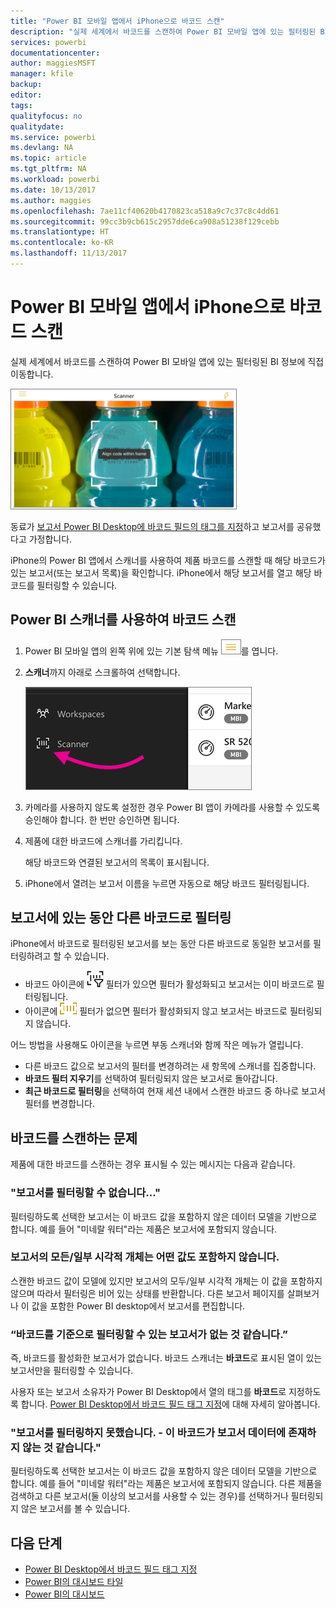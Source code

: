 ```yaml
---
title: "Power BI 모바일 앱에서 iPhone으로 바코드 스캔"
description: "실제 세계에서 바코드를 스캔하여 Power BI 모바일 앱에 있는 필터링된 BI 정보에 직접 이동합니다."
services: powerbi
documentationcenter: 
author: maggiesMSFT
manager: kfile
backup: 
editor: 
tags: 
qualityfocus: no
qualitydate: 
ms.service: powerbi
ms.devlang: NA
ms.topic: article
ms.tgt_pltfrm: NA
ms.workload: powerbi
ms.date: 10/13/2017
ms.author: maggies
ms.openlocfilehash: 7ae11cf40620b4170823ca518a9c7c37c8c4dd61
ms.sourcegitcommit: 99cc3b9cb615c2957dde6ca908a51238f129cebb
ms.translationtype: HT
ms.contentlocale: ko-KR
ms.lasthandoff: 11/13/2017
---
```

# <a name="scan-a-barcode-with-your-iphone-from-the-power-bi-mobile-app"></a>Power BI 모바일 앱에서 iPhone으로 바코드 스캔
실제 세계에서 바코드를 스캔하여 Power BI 모바일 앱에 있는 필터링된 BI 정보에 직접 이동합니다.

![](media/mobile-apps-scan-barcode-iphone/power-bi-barcode-scanner.png)

동료가 [보고서 Power BI Desktop에 바코드 필드의 태그를 지정](desktop-mobile-barcodes.md)하고 보고서를 공유했다고 가정합니다. 

iPhone의 Power BI 앱에서 스캐너를 사용하여 제품 바코드를 스캔할 때 해당 바코드가 있는 보고서(또는 보고서 목록)을 확인합니다. iPhone에서 해당 보고서를 열고 해당 바코드를 필터링할 수 있습니다.

## <a name="scan-a-barcode-with-the-power-bi-scanner"></a>Power BI 스캐너를 사용하여 바코드 스캔
1. Power BI 모바일 앱의 왼쪽 위에 있는 기본 탐색 메뉴 ![](media/mobile-apps-scan-barcode-iphone/pbi_iph_navmenu.png)를 엽니다. 
2. **스캐너**까지 아래로 스크롤하여 선택합니다. 
   
    ![](media/mobile-apps-scan-barcode-iphone/power-bi-scanner.png)
3. 카메라를 사용하지 않도록 설정한 경우 Power BI 앱이 카메라를 사용할 수 있도록 승인해야 합니다. 한 번만 승인하면 됩니다. 
4. 제품에 대한 바코드에 스캐너를 가리킵니다. 
   
    해당 바코드와 연결된 보고서의 목록이 표시됩니다.
5. iPhone에서 열려는 보고서 이름을 누르면 자동으로 해당 바코드 필터링됩니다.

## <a name="filter-by-other-barcodes-while-in-a-report"></a>보고서에 있는 동안 다른 바코드로 필터링
iPhone에서 바코드로 필터링된 보고서를 보는 동안 다른 바코드로 동일한 보고서를 필터링하려고 할 수 있습니다.

* 바코드 아이콘에 ![](media/mobile-apps-scan-barcode-iphone/power-bi-barcode-filtered-icon-black.png) 필터가 있으면 필터가 활성화되고 보고서는 이미 바코드로 필터링됩니다. 
* 아이콘에 ![](media/mobile-apps-scan-barcode-iphone/power-bi-barcode-unfiltered-icon.png) 필터가 없으면 필터가 활성화되지 않고 보고서는 바코드로 필터링되지 않습니다. 

어느 방법을 사용해도 아이콘을 누르면 부동 스캐너와 함께 작은 메뉴가 열립니다.

* 다른 바코드 값으로 보고서의 필터를 변경하려는 새 항목에 스캐너를 집중합니다. 
* **바코드 필터 지우기**를 선택하여 필터링되지 않은 보고서로 돌아갑니다.
* **최근 바코드로 필터링**을 선택하여 현재 세션 내에서 스캔한 바코드 중 하나로 보고서 필터를 변경합니다.

## <a name="issues-with-scanning-a-barcode"></a>바코드를 스캔하는 문제
제품에 대한 바코드를 스캔하는 경우 표시될 수 있는 메시지는 다음과 같습니다.

### <a name="couldnt-filter-report"></a>"보고서를 필터링할 수 없습니다..."
필터링하도록 선택한 보고서는 이 바코드 값을 포함하지 않은 데이터 모델을 기반으로 합니다. 예를 들어 "미네랄 워터"라는 제품은 보고서에 포함되지 않습니다.  

### <a name="allsome-of-the-visuals-in-the-report-dont-contain-any-value"></a>보고서의 모든/일부 시각적 개체는 어떤 값도 포함하지 않습니다.
스캔한 바코드 값이 모델에 있지만 보고서의 모두/일부 시각적 개체는 이 값을 포함하지 않으며 따라서 필터링은 비어 있는 상태를 반환합니다. 다른 보고서 페이지를 살펴보거나 이 값을 포함한 Power BI desktop에서 보고서를 편집합니다. 

### <a name="looks-like-you-dont-have-any-reports-that-can-be-filtered-by-barcodes"></a>“바코드를 기준으로 필터링할 수 있는 보고서가 없는 것 같습니다.”
즉, 바코드를 활성화한 보고서가 없습니다. 바코드 스캐너는 **바코드**로 표시된 열이 있는 보고서만을 필터링할 수 있습니다.  

사용자 또는 보고서 소유자가 Power BI Desktop에서 열의 태그를 **바코드**로 지정하도록 합니다. [Power BI Desktop에서 바코드 필드 태그 지정](desktop-mobile-barcodes.md)에 대해 자세히 알아봅니다.

### <a name="couldnt-filter-report---looks-like-this-barcode-doesnt-exist-in-the-report-data"></a>"보고서를 필터링하지 못했습니다. - 이 바코드가 보고서 데이터에 존재하지 않는 것 같습니다."
필터링하도록 선택한 보고서는 이 바코드 값을 포함하지 않은 데이터 모델을 기반으로 합니다. 예를 들어 "미네랄 워터"라는 제품은 보고서에 포함되지 않습니다. 다른 제품을 검색하고 다른 보고서(둘 이상의 보고서를 사용할 수 있는 경우)를 선택하거나 필터링되지 않은 보고서를 볼 수 있습니다. 

## <a name="next-steps"></a>다음 단계
* [Power BI Desktop에서 바코드 필드 태그 지정](desktop-mobile-barcodes.md)
* [Power BI의 대시보드 타일](service-dashboard-tiles.md)
* [Power BI의 대시보드](service-dashboards.md)

